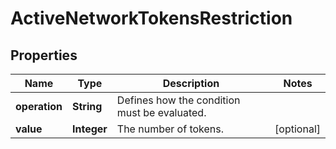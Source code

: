 

# ActiveNetworkTokensRestriction


## Properties

| Name | Type | Description | Notes |
|------------ | ------------- | ------------- | -------------|
|**operation** | **String** | Defines how the condition must be evaluated. |  |
|**value** | **Integer** | The number of tokens. |  [optional] |



